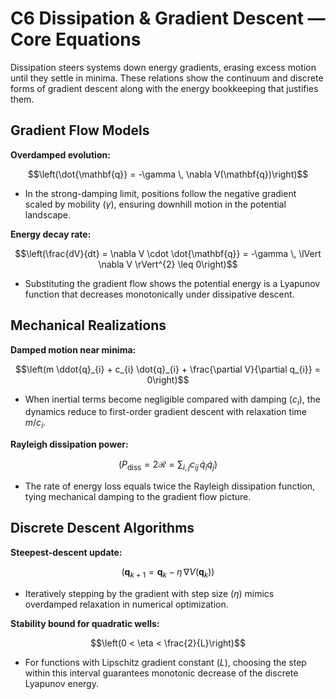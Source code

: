 # C6 Dissipation & Gradient Descent — Core Equations

Dissipation steers systems down energy gradients, erasing excess motion until they settle in minima. These relations show the continuum and discrete forms of gradient descent along with the energy bookkeeping that justifies them.

## Gradient Flow Models
**Overdamped evolution:**

$$\left(\dot{\mathbf{q}} = -\gamma \, \nabla V(\mathbf{q})\right)$$

- In the strong-damping limit, positions follow the negative gradient scaled by mobility $(\gamma)$, ensuring downhill motion in the potential landscape.

**Energy decay rate:**

$$\left(\frac{dV}{dt} = \nabla V \cdot \dot{\mathbf{q}} = -\gamma \, \lVert \nabla V \rVert^{2} \leq 0\right)$$

- Substituting the gradient flow shows the potential energy is a Lyapunov function that decreases monotonically under dissipative descent.

## Mechanical Realizations
**Damped motion near minima:**

$$\left(m \ddot{q}_{i} + c_{i} \dot{q}_{i} + \frac{\partial V}{\partial q_{i}} = 0\right)$$

- When inertial terms become negligible compared with damping $(c_{i})$, the dynamics reduce to first-order gradient descent with relaxation time $m/c_{i}$.

**Rayleigh dissipation power:**

$$\left(P_{\text{diss}} = 2 \mathcal{R} = \sum_{i,j} c_{ij} \, \dot{q}_{i} \dot{q}_{j}\right)$$

- The rate of energy loss equals twice the Rayleigh dissipation function, tying mechanical damping to the gradient flow picture.

## Discrete Descent Algorithms
**Steepest-descent update:**

$$\left(\mathbf{q}_{k+1} = \mathbf{q}_{k} - \eta \, \nabla V(\mathbf{q}_{k})\right)$$

- Iteratively stepping by the gradient with step size $(\eta)$ mimics overdamped relaxation in numerical optimization.

**Stability bound for quadratic wells:**

$$\left(0 < \eta < \frac{2}{L}\right)$$

- For functions with Lipschitz gradient constant $(L)$, choosing the step within this interval guarantees monotonic decrease of the discrete Lyapunov energy.
